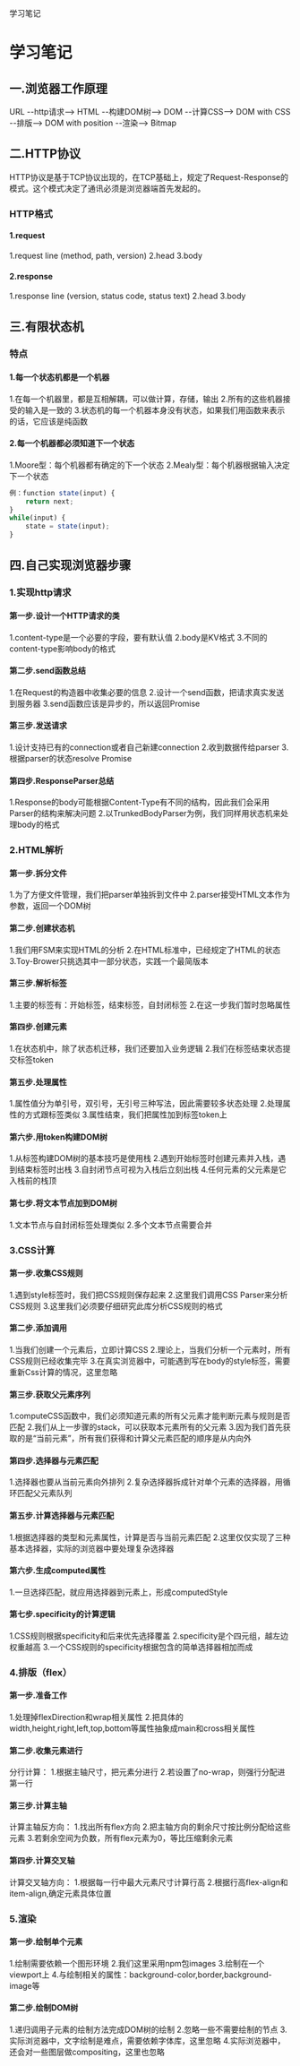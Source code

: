 学习笔记
# 学习笔记
## 一.浏览器工作原理
URL --http请求--> HTML --构建DOM树--> DOM --计算CSS--> DOM with CSS --排版--> DOM with position --渲染--> Bitmap
## 二.HTTP协议
HTTP协议是基于TCP协议出现的，在TCP基础上，规定了Request-Response的模式。这个模式决定了通讯必须是浏览器端首先发起的。
### HTTP格式
#### 1.request
1.request line (method, path, version)
2.head
3.body
#### 2.response
1.response line (version, status code, status text)
2.head
3.body
## 三.有限状态机
### 特点
#### 1.每一个状态机都是一个机器
1.在每一个机器里，都是互相解耦，可以做计算，存储，输出
2.所有的这些机器接受的输入是一致的
3.状态机的每一个机器本身没有状态，如果我们用函数来表示的话，它应该是纯函数
#### 2.每一个机器都必须知道下一个状态
1.Moore型：每个机器都有确定的下一个状态
2.Mealy型：每个机器根据输入决定下一个状态
```javascript
例：function state(input) {
    return next;
}
while(input) {
    state = state(input);
}
```
## 四.自己实现浏览器步骤
### 1.实现http请求
#### 第一步.设计一个HTTP请求的类
1.content-type是一个必要的字段，要有默认值
2.body是KV格式
3.不同的content-type影响body的格式
#### 第二步.send函数总结
1.在Request的构造器中收集必要的信息
2.设计一个send函数，把请求真实发送到服务器
3.send函数应该是异步的，所以返回Promise
#### 第三步.发送请求
1.设计支持已有的connection或者自己新建connection
2.收到数据传给parser
3.根据parser的状态resolve Promise
#### 第四步.ResponseParser总结
1.Response的body可能根据Content-Type有不同的结构，因此我们会采用Parser的结构来解决问题
2.以TrunkedBodyParser为例，我们同样用状态机来处理body的格式
### 2.HTML解析
#### 第一步.拆分文件
1.为了方便文件管理，我们把parser单独拆到文件中
2.parser接受HTML文本作为参数，返回一个DOM树
#### 第二步.创建状态机
1.我们用FSM来实现HTML的分析
2.在HTML标准中，已经规定了HTML的状态
3.Toy-Brower只挑选其中一部分状态，实践一个最简版本
#### 第三步.解析标签
1.主要的标签有：开始标签，结束标签，自封闭标签
2.在这一步我们暂时忽略属性
#### 第四步.创建元素
1.在状态机中，除了状态机迁移，我们还要加入业务逻辑
2.我们在标签结束状态提交标签token
#### 第五步.处理属性
1.属性值分为单引号，双引号，无引号三种写法，因此需要较多状态处理
2.处理属性的方式跟标签类似
3.属性结束，我们把属性加到标签token上
#### 第六步.用token构建DOM树
1.从标签构建DOM树的基本技巧是使用栈
2.遇到开始标签时创建元素并入栈，遇到结束标签时出栈
3.自封闭节点可视为入栈后立刻出栈
4.任何元素的父元素是它入栈前的栈顶
#### 第七步.将文本节点加到DOM树
1.文本节点与自封闭标签处理类似
2.多个文本节点需要合并
### 3.CSS计算
#### 第一步.收集CSS规则
1.遇到style标签时，我们把CSS规则保存起来
2.这里我们调用CSS Parser来分析CSS规则
3.这里我们必须要仔细研究此库分析CSS规则的格式
#### 第二步.添加调用
1.当我们创建一个元素后，立即计算CSS
2.理论上，当我们分析一个元素时，所有CSS规则已经收集完毕
3.在真实浏览器中，可能遇到写在body的style标签，需要重新Css计算的情况，这里忽略
#### 第三步.获取父元素序列
1.computeCSS函数中，我们必须知道元素的所有父元素才能判断元素与规则是否匹配
2.我们从上一步骤的stack，可以获取本元素所有的父元素
3.因为我们首先获取的是“当前元素”，所有我们获得和计算父元素匹配的顺序是从内向外
#### 第四步.选择器与元素匹配
1.选择器也要从当前元素向外排列
2.复杂选择器拆成针对单个元素的选择器，用循环匹配父元素队列
#### 第五步.计算选择器与元素匹配
1.根据选择器的类型和元素属性，计算是否与当前元素匹配
2.这里仅仅实现了三种基本选择器，实际的浏览器中要处理复杂选择器
#### 第六步.生成computed属性
1.一旦选择匹配，就应用选择器到元素上，形成computedStyle
#### 第七步.specificity的计算逻辑
1.CSS规则根据specificity和后来优先选择覆盖
2.specificity是个四元组，越左边权重越高
3.一个CSS规则的specificity根据包含的简单选择器相加而成
### 4.排版（flex）
#### 第一步.准备工作
1.处理掉flexDirection和wrap相关属性
2.把具体的width,height,right,left,top,bottom等属性抽象成main和cross相关属性
#### 第二步.收集元素进行
分行计算：
1.根据主轴尺寸，把元素分进行
2.若设置了no-wrap，则强行分配进第一行
#### 第三步.计算主轴
计算主轴反方向：
1.找出所有flex方向
2.把主轴方向的剩余尺寸按比例分配给这些元素
3.若剩余空间为负数，所有flex元素为0，等比压缩剩余元素
#### 第四步.计算交叉轴
计算交叉轴方向：
1.根据每一行中最大元素尺寸计算行高
2.根据行高flex-align和item-align,确定元素具体位置
### 5.渲染
#### 第一步.绘制单个元素
1.绘制需要依赖一个图形环境
2.我们这里采用npm包images
3.绘制在一个viewport上
4.与绘制相关的属性：background-color,border,background-image等
#### 第二步.绘制DOM树
1.递归调用子元素的绘制方法完成DOM树的绘制
2.忽略一些不需要绘制的节点
3.实际浏览器中，文字绘制是难点，需要依赖字体库，这里忽略
4.实际浏览器中，还会对一些图层做compositing，这里也忽略


